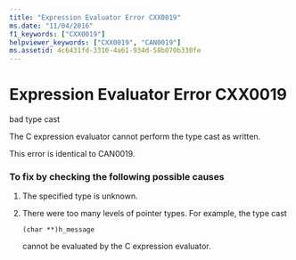 ```yaml
---
title: "Expression Evaluator Error CXX0019"
ms.date: "11/04/2016"
f1_keywords: ["CXX0019"]
helpviewer_keywords: ["CXX0019", "CAN0019"]
ms.assetid: 4c6431fd-3310-4a61-934d-58b070b330fe
---
```

# Expression Evaluator Error CXX0019

bad type cast

The C expression evaluator cannot perform the type cast as written.

This error is identical to CAN0019.

### To fix by checking the following possible causes

1. The specified type is unknown.

1. There were too many levels of pointer types. For example, the type cast

    ```
    (char **)h_message
    ```

   cannot be evaluated by the C expression evaluator.
